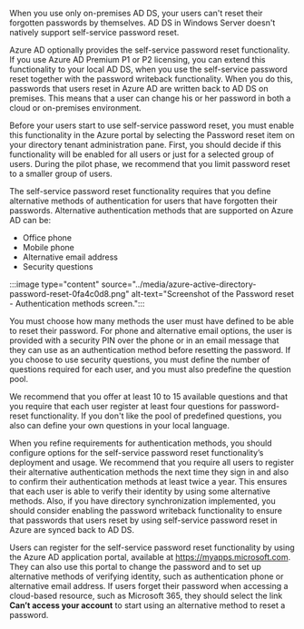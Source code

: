 When you use only on-premises AD DS, your users can't reset their forgotten passwords by themselves. AD DS in Windows Server doesn't natively support self-service password reset.

Azure AD optionally provides the self-service password reset functionality. If you use Azure AD Premium P1 or P2 licensing, you can extend this functionality to your local AD DS, when you use the self-service password reset together with the password writeback functionality. When you do this, passwords that users reset in Azure AD are written back to AD DS on premises. This means that a user can change his or her password in both a cloud or on-premises environment.

Before your users start to use self-service password reset, you must enable this functionality in the Azure portal by selecting the Password reset item on your directory tenant administration pane. First, you should decide if this functionality will be enabled for all users or just for a selected group of users. During the pilot phase, we recommend that you limit password reset to a smaller group of users.

The self-service password reset functionality requires that you define alternative methods of authentication for users that have forgotten their passwords. Alternative authentication methods that are supported on Azure AD can be:

 -  Office phone
 -  Mobile phone
 -  Alternative email address
 -  Security questions

:::image type="content" source="../media/azure-active-directory-password-reset-0fa4c0d8.png" alt-text="Screenshot of the Password reset - Authentication methods screen.":::


You must choose how many methods the user must have defined to be able to reset their password. For phone and alternative email options, the user is provided with a security PIN over the phone or in an email message that they can use as an authentication method before resetting the password. If you choose to use security questions, you must define the number of questions required for each user, and you must also predefine the question pool.

We recommend that you offer at least 10 to 15 available questions and that you require that each user register at least four questions for password-reset functionality. If you don't like the pool of predefined questions, you also can define your own questions in your local language.

When you refine requirements for authentication methods, you should configure options for the self-service password reset functionality’s deployment and usage. We recommend that you require all users to register their alternative authentication methods the next time they sign in and also to confirm their authentication methods at least twice a year. This ensures that each user is able to verify their identity by using some alternative methods. Also, if you have directory synchronization implemented, you should consider enabling the password writeback functionality to ensure that passwords that users reset by using self-service password reset in Azure are synced back to AD DS.

Users can register for the self-service password reset functionality by using the Azure AD application portal, available at https://myapps.microsoft.com. They can also use this portal to change the password and to set up alternative methods of verifying identity, such as authentication phone or alternative email address. If users forget their password when accessing a cloud-based resource, such as Microsoft 365, they should select the link **Can’t access your account** to start using an alternative method to reset a password.
